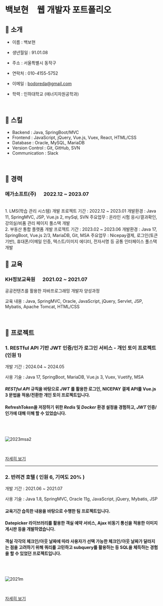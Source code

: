 # 백보현 웹 개발자 포트폴리오

## 📌 소개
- 이름 : 백보현
- 생년월일 : 91.01.08  
- 주소 : 서울특별시 동작구
- 연락처 : 010-4155-5752
- 이메일 : bodoreda@gmail.com
- 학력 : 인하대학교 (에너지자원공학과)

  <br>

## 📌 스킬
- Backend : Java, SpringBoot/MVC
- Frontend : JavaScript, jQuery, Vue.js, Vuex, React, HTML/CSS
- Database : Oracle, MySQL, MariaDB
- Version Control : Git, GitHub, SVN
- Communication : Slack

<br>

## 📌 경력
### 메가소프트(주)   2022.12 ~ 2023.07  
<br>
1. LMS(학습 관리 시스템) 개발 프로젝트
기간 : 2022.12 ~ 2023.01
개발환경 : Java 11, SpringMVC, JSP, Vue.js 2, mySql, SVN
주요업무 : 온라인 시험 응시/결과확인, 강의실/비품 관리 페이지 풀스택 개발
<br>
2. 부동산 통합 플랫폼 개발 프로젝트
기간 : 2023.02 ~ 2023.06
개발환경 : Java 17, SpringBoot, Vue.js 2/3, MariaDB, Git, MSA
주요업무 : Nicepay결제, 로그인(토큰 기반), 휴대폰/이메일 인증, 텍스트/이미지 에디터, 전자서명 등 공통 인터페이스 풀스택 개발

<br>

## 📌 교육
### KH정보교육원   2021.02 ~ 2021.07
공공컨텐츠를 활용한 자바프로그래밍 개발자 양성과정

교육 내용 : Java, SpringMVC, Oracle, JavaScript, jQuery, Servlet, JSP, Mybatis, Apache Tomcat, HTML/CSS

<br>

## 📌 프로젝트
### 1. RESTful API 기반 JWT 인증/인가 로그인 서비스 - 개인 토이 프로젝트(인원 1)

개발 기간 : 2024.04 ~ 2024.05

사용 기술 : Java 17, SpringBoot, MariaDB, Vue.js 3, Vuex, Vuetify, MSA

#### _RESTful API_ 규칙을 바탕으로 _JWT_ 를 활용한 로그인, NICEPAY 결제 API를 Vue.js 3 문법을 적용/전환한 개인 토이 프로젝트입니다.

#### RefreshToken을 저장하기 위한 _Redis_ 및 _Docker_ 환경 설정을 경험하고, _JWT_ 인증/인가에 대해 이해 할 수 있었습니다.
<br>
<br>

![2023msa2](https://github.com/bodoreda/portfolio/assets/78584015/697b2257-a28f-4856-924a-fb8129894d31)

<br>

[자세히 보기](https://github.com/bodoreda/2023Member)

---

### 2. 반려견 호텔 ( 인원 6, 기여도 20% )
개발 기간 : 2021.06 ~ 2021.07

사용 기술 : Java 1.8, SpringMVC, Oracle 11g, JavaScript, jQuery, Mybatis, JSP

#### 교육기간 습득한 내용을 바탕으로 수행한 팀 프로젝트입니다. 

#### Datepicker 라이브러리를 활용한 객실 예약 서비스, Ajax 비동기 통신을 적용한 이미지 게시판 등을 개발하였습니다.

#### 객실 각각의 체크인/아웃 날짜에 따라 사용자가 선택 가능한 체크인/아웃 날짜가 달라지는 점을 고려하기 위해 쿼리를 고민하고 subquery를 활용하는 등 SQL을 체득하는 경험을 할 수 있었던 프로젝트입니다.
<br>
<br>

![2021m](https://github.com/bodoreda/portfolio/assets/78584015/7046782f-48a8-43a6-a571-8ffb463414e2)

<br>

[자세히 보기](https://github.com/bodoreda/2021muyahotel)
